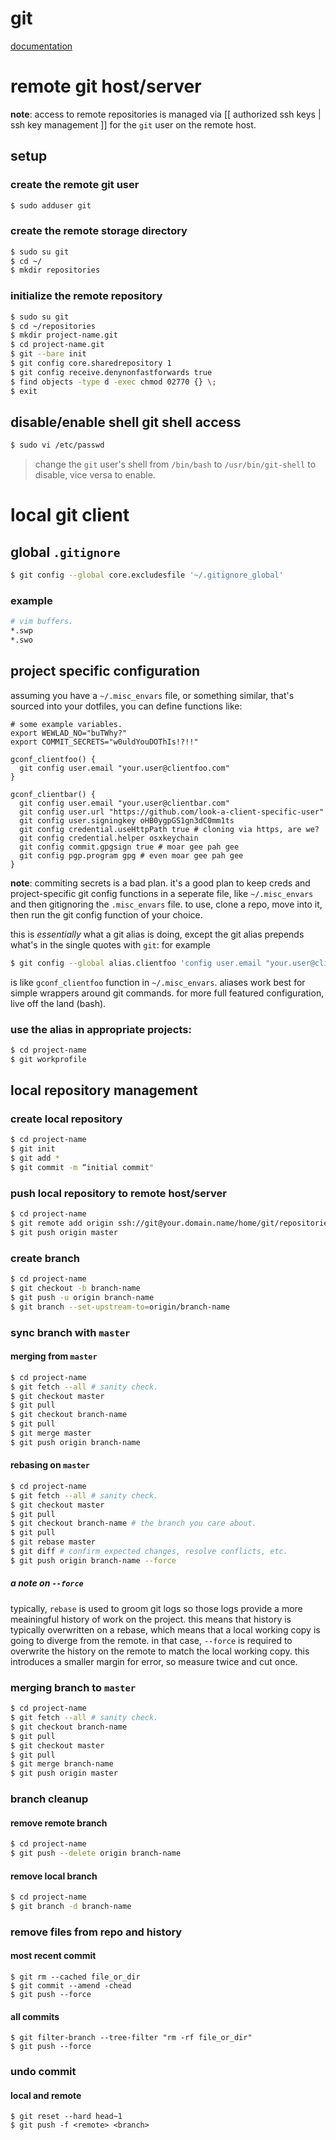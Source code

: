 git
===

[documentation](https://git-scm.com/doc)

# remote git host/server

**note**: access to remote repositories is managed via [[ authorized ssh keys | ssh key management ]] for the `git` user on the remote host.

## setup

### create the remote git user

```bash
$ sudo adduser git
```

### create the remote storage directory

```bash
$ sudo su git
$ cd ~/
$ mkdir repositories
```

### initialize the remote repository

```bash
$ sudo su git
$ cd ~/repositories
$ mkdir project-name.git
$ cd project-name.git
$ git --bare init
$ git config core.sharedrepository 1
$ git config receive.denynonfastforwards true
$ find objects -type d -exec chmod 02770 {} \;
$ exit
```

## disable/enable shell git shell access

```bash
$ sudo vi /etc/passwd
```
>change the `git` user's shell from `/bin/bash` to `/usr/bin/git-shell` to disable, vice versa to enable.

# local git client

## global `.gitignore`

```bash
$ git config --global core.excludesfile '~/.gitignore_global'
```

### example

```bash
# vim buffers.
*.swp
*.swo
```

## project specific configuration

assuming you have a `~/.misc_envars` file, or something similar, that's sourced into your dotfiles, you can define functions like:

```shell
# some example variables.
export WEWLAD_NO="buTWhy?"
export COMMIT_SECRETS="w0uldYouDOThIs!?!!"

gconf_clientfoo() {
  git config user.email "your.user@clientfoo.com"
}

gconf_clientbar() {
  git config user.email "your.user@clientbar.com"
  git config user.url "https://github.com/look-a-client-specific-user"
  git config user.signingkey oHB0ygpGS1gn3dC0mm1ts
  git config credential.useHttpPath true # cloning via https, are we?
  git config credential.helper osxkeychain
  git config commit.gpgsign true # moar gee pah gee
  git config pgp.program gpg # even moar gee pah gee
}
```

**note**: commiting secrets is a bad plan. it's a good plan to keep creds and project-specific git config functions in a seperate file, like `~/.misc_envars` and then gitignoring the `.misc_envars` file. to use, clone a repo, move into it, then run the git config function of your choice.

this is _essentially_ what a git alias is doing, except the git alias prepends what's in the single quotes with `git`: for example

```bash
$ git config --global alias.clientfoo 'config user.email "your.user@clientfoo.com"'
```

is like `gconf_clientfoo` function in `~/.misc_envars`. aliases work best for simple wrappers around git commands. for more full featured configuration, live off the land (bash).

### use the alias in appropriate projects:

```bash
$ cd project-name
$ git workprofile
```

## local repository management

### create local repository

```bash
$ cd project-name
$ git init
$ git add *
$ git commit -m “initial commit"
```

### push local repository to remote host/server

```bash
$ cd project-name
$ git remote add origin ssh://git@your.domain.name/home/git/repositories/project-name.git
$ git push origin master
```

### create branch

```bash
$ cd project-name
$ git checkout -b branch-name
$ git push -u origin branch-name
$ git branch --set-upstream-to=origin/branch-name
```

### sync branch with `master`

#### merging from `master`

```bash
$ cd project-name
$ git fetch --all # sanity check.
$ git checkout master
$ git pull
$ git checkout branch-name
$ git pull
$ git merge master
$ git push origin branch-name
```

#### rebasing on `master`

```bash
$ cd project-name
$ git fetch --all # sanity check.
$ git checkout master
$ git pull
$ git checkout branch-name # the branch you care about.
$ git pull
$ git rebase master
$ git diff # confirm expected changes, resolve conflicts, etc.
$ git push origin branch-name --force
```

##### a note on `--force`

typically, `rebase` is used to groom git logs so those logs provide a more meainingful history of work on the project. this means that history is typically overwritten on a rebase, which means that a local working copy is going to diverge from the remote. in that case, `--force` is required to overwrite the history on the remote to match the local working copy. this introduces a smaller margin for error, so measure twice and cut once.

### merging branch to `master`

```bash
$ cd project-name
$ git fetch --all # sanity check.
$ git checkout branch-name
$ git pull
$ git checkout master
$ git pull
$ git merge branch-name
$ git push origin master
```

### branch cleanup

#### remove remote branch

```bash
$ cd project-name
$ git push --delete origin branch-name
```

#### remove local branch

```bash
$ cd project-name
$ git branch -d branch-name
```

### remove files from repo and history

#### most recent commit

```
$ git rm --cached file_or_dir
$ git commit --amend -chead
$ git push --force
```

#### all commits

```
$ git filter-branch --tree-filter "rm -rf file_or_dir"
$ git push --force
```

### undo commit

#### local and remote

```
$ git reset --hard head~1
$ git push -f <remote> <branch>
```
